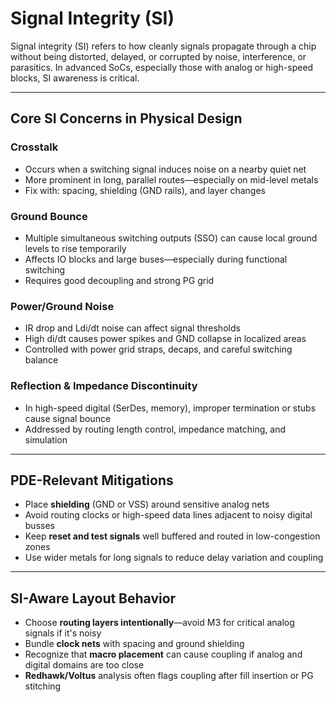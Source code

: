 # Signal Integrity (SI)

Signal integrity (SI) refers to how cleanly signals propagate through a chip without being distorted, delayed, or corrupted by noise, interference, or parasitics. In advanced SoCs, especially those with analog or high-speed blocks, SI awareness is critical.

---

## Core SI Concerns in Physical Design

### Crosstalk
- Occurs when a switching signal induces noise on a nearby quiet net
- More prominent in long, parallel routes—especially on mid-level metals
- Fix with: spacing, shielding (GND rails), and layer changes

### Ground Bounce
- Multiple simultaneous switching outputs (SSO) can cause local ground levels to rise temporarily
- Affects IO blocks and large buses—especially during functional switching
- Requires good decoupling and strong PG grid

### Power/Ground Noise
- IR drop and Ldi/dt noise can affect signal thresholds
- High di/dt causes power spikes and GND collapse in localized areas
- Controlled with power grid straps, decaps, and careful switching balance

### Reflection & Impedance Discontinuity
- In high-speed digital (SerDes, memory), improper termination or stubs cause signal bounce
- Addressed by routing length control, impedance matching, and simulation

---

## PDE-Relevant Mitigations

- Place **shielding** (GND or VSS) around sensitive analog nets
- Avoid routing clocks or high-speed data lines adjacent to noisy digital busses
- Keep **reset and test signals** well buffered and routed in low-congestion zones
- Use wider metals for long signals to reduce delay variation and coupling

---

## SI-Aware Layout Behavior

- Choose **routing layers intentionally**—avoid M3 for critical analog signals if it's noisy
- Bundle **clock nets** with spacing and ground shielding
- Recognize that **macro placement** can cause coupling if analog and digital domains are too close
- **Redhawk/Voltus** analysis often flags coupling after fill insertion or PG stitching
